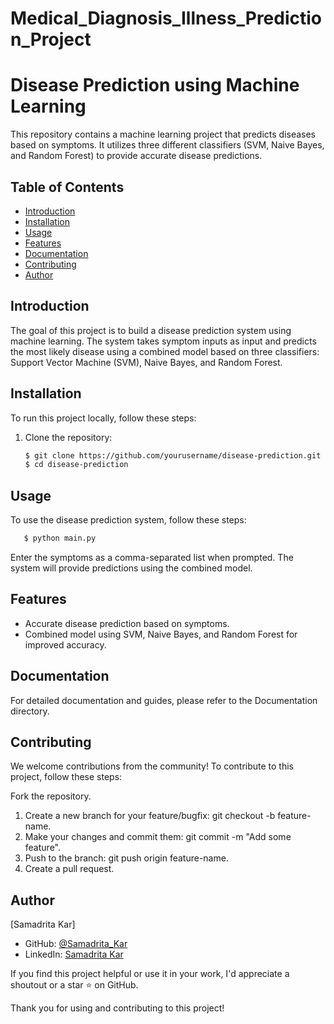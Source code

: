 # Medical_Diagnosis_Illness_Prediction_Project
# Disease Prediction using Machine Learning

This repository contains a machine learning project that predicts diseases based on symptoms. It utilizes three different classifiers (SVM, Naive Bayes, and Random Forest) to provide accurate disease predictions.

## Table of Contents

- [Introduction](#introduction)
- [Installation](#installation)
- [Usage](#usage)
- [Features](#features)
- [Documentation](#documentation)
- [Contributing](#contributing)
- [Author](#author)

## Introduction

The goal of this project is to build a disease prediction system using machine learning. The system takes symptom inputs as input and predicts the most likely disease using a combined model based on three classifiers: Support Vector Machine (SVM), Naive Bayes, and Random Forest.

## Installation

To run this project locally, follow these steps:

1. Clone the repository:
   ```bash
   $ git clone https://github.com/yourusername/disease-prediction.git
   $ cd disease-prediction
   ```
## Usage

To use the disease prediction system, follow these steps:

```bash
   $ python main.py
```
Enter the symptoms as a comma-separated list when prompted.
The system will provide predictions using the combined model.

## Features

- Accurate disease prediction based on symptoms.
- Combined model using SVM, Naive Bayes, and Random Forest for improved accuracy.

## Documentation

For detailed documentation and guides, please refer to the Documentation directory.

## Contributing

We welcome contributions from the community! To contribute to this project, follow these steps:

Fork the repository.
1. Create a new branch for your feature/bugfix: git checkout -b feature-name.
2. Make your changes and commit them: git commit -m "Add some feature".
3. Push to the branch: git push origin feature-name.
4. Create a pull request.

## Author

[Samadrita Kar]

- GitHub: [@Samadrita_Kar](https://github.com/SAMADRITA-KAR)
- LinkedIn: [Samadrita Kar](https://www.linkedin.com/in/samadrita-kar-17a5861b0/)

If you find this project helpful or use it in your work, I'd appreciate a shoutout or a star ⭐️ on GitHub.

Thank you for using and contributing to this project!
